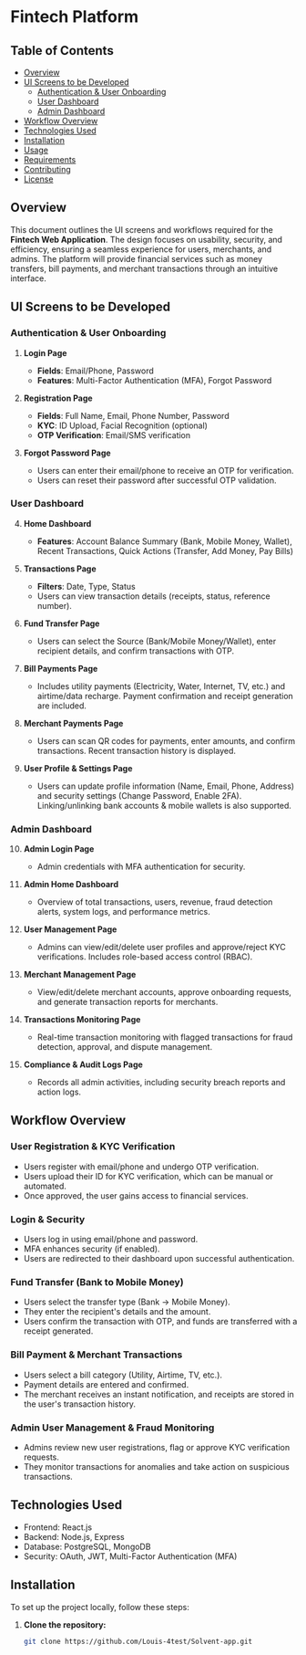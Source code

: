 # Fintech Platform

## Table of Contents
- [Overview](#overview)
- [UI Screens to be Developed](#ui-screens-to-be-developed)
  - [Authentication & User Onboarding](#authentication--user-onboarding)
  - [User Dashboard](#user-dashboard)
  - [Admin Dashboard](#admin-dashboard)
- [Workflow Overview](#workflow-overview)
- [Technologies Used](#technologies-used)
- [Installation](#installation)
- [Usage](#usage)
- [Requirements](#requirements)
- [Contributing](#contributing)
- [License](#license)

## Overview
This document outlines the UI screens and workflows required for the **Fintech Web Application**. The design focuses on usability, security, and efficiency, ensuring a seamless experience for users, merchants, and admins. The platform will provide financial services such as money transfers, bill payments, and merchant transactions through an intuitive interface.

## UI Screens to be Developed

### Authentication & User Onboarding
1. **Login Page**
   - **Fields**: Email/Phone, Password
   - **Features**: Multi-Factor Authentication (MFA), Forgot Password

2. **Registration Page**
   - **Fields**: Full Name, Email, Phone Number, Password
   - **KYC**: ID Upload, Facial Recognition (optional)
   - **OTP Verification**: Email/SMS verification

3. **Forgot Password Page**
   - Users can enter their email/phone to receive an OTP for verification.
   - Users can reset their password after successful OTP validation.

### User Dashboard
4. **Home Dashboard**
   - **Features**: Account Balance Summary (Bank, Mobile Money, Wallet), Recent Transactions, Quick Actions (Transfer, Add Money, Pay Bills)

5. **Transactions Page**
   - **Filters**: Date, Type, Status
   - Users can view transaction details (receipts, status, reference number).

6. **Fund Transfer Page**
   - Users can select the Source (Bank/Mobile Money/Wallet), enter recipient details, and confirm transactions with OTP.

7. **Bill Payments Page**
   - Includes utility payments (Electricity, Water, Internet, TV, etc.) and airtime/data recharge. Payment confirmation and receipt generation are included.

8. **Merchant Payments Page**
   - Users can scan QR codes for payments, enter amounts, and confirm transactions. Recent transaction history is displayed.

9. **User Profile & Settings Page**
   - Users can update profile information (Name, Email, Phone, Address) and security settings (Change Password, Enable 2FA). Linking/unlinking bank accounts & mobile wallets is also supported.

### Admin Dashboard
10. **Admin Login Page**
    - Admin credentials with MFA authentication for security.

11. **Admin Home Dashboard**
    - Overview of total transactions, users, revenue, fraud detection alerts, system logs, and performance metrics.

12. **User Management Page**
    - Admins can view/edit/delete user profiles and approve/reject KYC verifications. Includes role-based access control (RBAC).

13. **Merchant Management Page**
    - View/edit/delete merchant accounts, approve onboarding requests, and generate transaction reports for merchants.

14. **Transactions Monitoring Page**
    - Real-time transaction monitoring with flagged transactions for fraud detection, approval, and dispute management.

15. **Compliance & Audit Logs Page**
    - Records all admin activities, including security breach reports and action logs.

## Workflow Overview

### User Registration & KYC Verification
- Users register with email/phone and undergo OTP verification.
- Users upload their ID for KYC verification, which can be manual or automated.
- Once approved, the user gains access to financial services.

### Login & Security
- Users log in using email/phone and password.
- MFA enhances security (if enabled).
- Users are redirected to their dashboard upon successful authentication.

### Fund Transfer (Bank to Mobile Money)
- Users select the transfer type (Bank → Mobile Money).
- They enter the recipient's details and the amount.
- Users confirm the transaction with OTP, and funds are transferred with a receipt generated.

### Bill Payment & Merchant Transactions
- Users select a bill category (Utility, Airtime, TV, etc.).
- Payment details are entered and confirmed.
- The merchant receives an instant notification, and receipts are stored in the user's transaction history.

### Admin User Management & Fraud Monitoring
- Admins review new user registrations, flag or approve KYC verification requests.
- They monitor transactions for anomalies and take action on suspicious transactions.

## Technologies Used
- Frontend: React.js
- Backend: Node.js, Express
- Database: PostgreSQL, MongoDB
- Security: OAuth, JWT, Multi-Factor Authentication (MFA)

## Installation
To set up the project locally, follow these steps:

1. **Clone the repository:**
   ```bash
   git clone https://github.com/Louis-4test/Solvent-app.git

